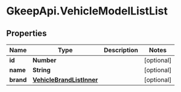 # GkeepApi.VehicleModelListList

## Properties
Name | Type | Description | Notes
------------ | ------------- | ------------- | -------------
**id** | **Number** |  | [optional] 
**name** | **String** |  | [optional] 
**brand** | [**VehicleBrandListInner**](VehicleBrandListInner.md) |  | [optional] 
